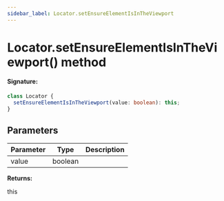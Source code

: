 ```yaml
---
sidebar_label: Locator.setEnsureElementIsInTheViewport
---
```


# Locator.setEnsureElementIsInTheViewport() method

#### Signature:

```typescript
class Locator {
  setEnsureElementIsInTheViewport(value: boolean): this;
}
```

## Parameters

| Parameter | Type    | Description |
| --------- | ------- | ----------- |
| value     | boolean |             |

**Returns:**

this
